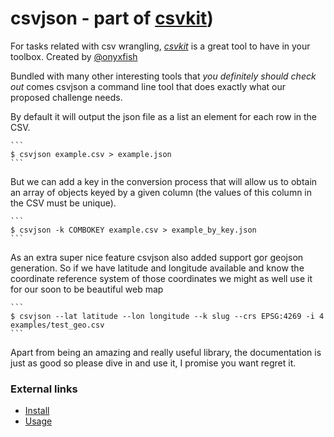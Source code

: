 # csvjson - part of [csvkit](https://csvkit.readthedocs.io/))

For tasks related with csv wrangling, *[csvkit](https://csvkit.readthedocs.io/en/0.9.1/index.html)* is a great tool to have in your toolbox. Created by [@onyxfish](https://twitter.com/onyxfish)

Bundled with many other interesting tools that _you definitely should check out_ comes csvjson a command line tool that does exactly what our proposed challenge needs.

By default it will output the json file as a list an element for each row in the CSV.

    ```
    $ csvjson example.csv > example.json
    ```

But we can add a key in the conversion process that will allow us to obtain an array of objects keyed by a given column (the values of this column in the CSV must be unique).

    ```
    $ csvjson -k COMBOKEY example.csv > example_by_key.json
    ```

As an extra super nice feature csvjson also added support gor geojson generation. So if we have latitude and longitude available and know the coordinate reference system of those coordinates we might as well use it for our soon to be beautiful web map

    ```
    $ csvjson --lat latitude --lon longitude --k slug --crs EPSG:4269 -i 4 examples/test_geo.csv
    ```

Apart from being an amazing and really useful library, the documentation is just as good so please dive in and use it, I promise you want regret it.

### External links

* [Install](https://csvkit.readthedocs.io/en/0.9.1/install.html)
* [Usage](https://csvkit.readthedocs.io/en/0.9.1/scripts/csvjson.html)
